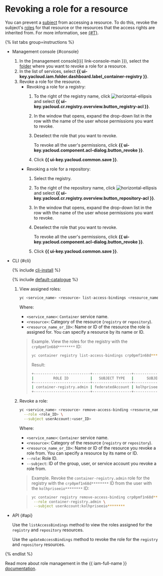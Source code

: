 # Revoking a role for a resource

You can prevent a [subject](../../../iam/concepts/access-control/index.md#subject) from accessing a resource. To do this, revoke the subject's [roles](../../../iam/concepts/access-control/roles.md) for that resource or the resources that the access rights are inherited from. For more information, see [{#T}](../../../iam/concepts/access-control/index.md).

{% list tabs group=instructions %}

- Management console {#console}

   1. In the [management console]({{ link-console-main }}), select the [folder](../../../resource-manager/concepts/resources-hierarchy.md#folder) where you want to revoke a role for a resource.
   1. In the list of services, select **{{ ui-key.yacloud.iam.folder.dashboard.label_container-registry }}**.
   1. Revoke a role for the resource.
      * Revoking a role for a registry:
         1. To the right of the registry name, click ![horizontal-ellipsis](../../../_assets/console-icons/ellipsis.svg) and select **{{ ui-key.yacloud.cr.registry.overview.button_registry-acl }}**.
         1. In the window that opens, expand the drop-down list in the row with the name of the user whose permissions you want to revoke.
         1. Deselect the role that you want to revoke.

            To revoke all the user's permissions, click **{{ ui-key.yacloud.component.acl-dialog.button_revoke }}**.
         1. Click **{{ ui-key.yacloud.common.save }}**.
      * Revoking a role for a repository:
         1. Select the registry.
         1. To the right of the repository name, click ![horizontal-ellipsis](../../../_assets/console-icons/ellipsis.svg) and select **{{ ui-key.yacloud.cr.registry.overview.button_repository-acl }}**.
         1. In the window that opens, expand the drop-down list in the row with the name of the user whose permissions you want to revoke.
         1. Deselect the role that you want to revoke.

            To revoke all the user's permissions, click **{{ ui-key.yacloud.component.acl-dialog.button_revoke }}**.
         1. Click **{{ ui-key.yacloud.common.save }}**.

- CLI {#cli}

   {% include [cli-install](../../../_includes/cli-install.md) %}

   {% include [default-catalogue](../../../_includes/default-catalogue.md) %}

   1. View assigned roles:

      ```bash
      yc <service_name> <resource> list-access-bindings <resource_name_or_ID>
      ```

      Where:
      * `<service_name>`: `Container` service name.
      * `<resource>`: Category of the resource (`registry` or `repository`).
      * `<resource_name_or_ID>`: Name or ID of the resource the role is assigned for. You can specify a resource by its name or ID.

      > Example. View the roles for the registry with the `crp0pmf1n68d********` ID:
      >
      > ```bash
      > yc container registry list-access-bindings crp0pmf1n68d********
      > ```
      >
      > Result:
      >
      > ```bash
      > +--------------------------+------------------+----------------------+
      > |         ROLE ID          |   SUBJECT TYPE   |      SUBJECT ID      |
      > +--------------------------+------------------+----------------------+
      > | container-registry.admin | federatedAccount | kolhpriseeio******** |
      > +--------------------------+------------------+----------------------+
      > ```

   1. Revoke a role:

      
      ```bash
      yc <service_name> <resource> remove-access-binding <resource_name_or_ID> \
        --role <role_ID> \
        --subject userAccount:<user_ID>
      ```



      Where:
      * `<service_name>`: `Container` service name.
      * `<resource>`: Category of the resource (`registry` or `repository`).
      * `<resource_name_or_ID>`: Name or ID of the resource you revoke a role from. You can specify a resource by its name or ID.
      * `--role`: Role ID.
      * `--subject`: ID of the group, user, or service account you revoke a role from.

      > Example. Revoke the `container-registry.admin` role for the registry with the `crp0pmf1n68d********` ID from the user with the `kolhpriseeio********` ID:
      >

      
      > ```bash
      > yc container registry remove-access-binding crp0pmf1n68d******** \
      >  --role container-registry.admin \
      >  --subject userAccount:kolhpriseeio********
      > ```



- API {#api}

   Use the `listAccessBindings` method to view the roles assigned for the `registry` and `repository` resources.

   Use the `updateAccessBindings` method to revoke the role for the `registry` and `repository` resources.

{% endlist %}

Read more about role management in the {{ iam-full-name }} [documentation](../../../iam/concepts/index.md).